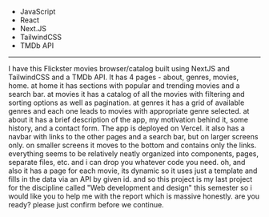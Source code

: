 - JavaScript
- React
- Next.JS
- TailwindCSS
- TMDb API

---

I have this Flickster movies browser/catalog built using NextJS and TailwindCSS and a TMDb API. It has 4 pages - about, genres, movies, home. at home it has sections with popular and trending movies and a search bar. at movies it has a catalog of all the movies with filtering and sorting options as well as pagination. at genres it has a grid of available genres and each one leads to movies with appropriate genre selected. at about it has a brief description of the app, my motivation behind it, some history, and a contact form. The app is deployed on Vercel. it also has a navbar with links to the other pages and a search bar, but on larger screens only. on smaller screens it moves to the bottom and contains only the links. everything seems to be relatively neatly organized into components, pages, separate files, etc. and i can drop you whatever code you need. oh, and also it has a page for each movie, its dynamic so it uses just a template and fills in the data via an API by given id. and so this project is my last project for the discipline called "Web development and design" this semester so i would like you to help me with the report which is massive honestly. are you ready? please just confirm before we continue.
